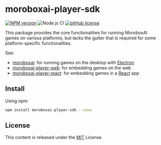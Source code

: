 # moroboxai-player-sdk

[![NPM version](https://img.shields.io/npm/v/moroboxai-player-sdk.svg)](https://www.npmjs.com/package/moroboxai-player-sdk)
![Node.js CI](https://github.com/moroboxai/moroboxai-player-sdk/workflows/Node.js%20CI/badge.svg)
[![gitHub license](https://img.shields.io/badge/license-MIT-blue.svg)](https://github.com/moroboxai/moroboxai-player-sdk/blob/master/LICENSE)

This package provides the core functionalities for running MoroboxAI games on various platforms, but lacks the gutter that is required for some platform-specific functionalities.

See:
  * [moroboxai](https://github.com/moroboxai/moroboxai): for running games on the desktop with [Electron](https://www.electronjs.org/)
  * [moroboxai-player-web](https://github.com/moroboxai/moroboxai-player-web): for embedding games on the web
  * [moroboxai-player-react](https://github.com/moroboxai/moroboxai-player-react): for embedding games in a [React](https://en.reactjs.org/) app

## Install

Using npm:

```bash
npm install moroboxai-player-sdk --save
```

## License

This content is released under the [MIT](http://opensource.org/licenses/MIT) License.
